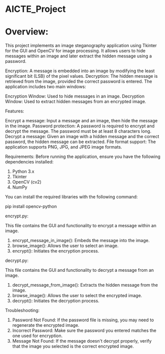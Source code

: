 # AICTE_Project

# **Overview:**
This project implements an image steganography application using Tkinter for the GUI and OpenCV for image processing. It allows users to hide messages within an image and later extract the hidden message using a password.

Encryption: A message is embedded into an image by modifying the least significant bit (LSB) of the pixel values.
Decryption: The hidden message is retrieved from the image, provided the correct password is entered.
The application includes two main windows:

Encryption Window: Used to hide messages in an image.
Decryption Window: Used to extract hidden messages from an encrypted image.

Features:

Encrypt a message: Input a message and an image, then hide the message in the image.
Password protection: A password is required to encrypt and decrypt the message. The password must be at least 8 characters long.
Decrypt a message: Given an image with a hidden message and the correct password, the hidden message can be extracted.
File format support: The application supports PNG, JPG, and JPEG image formats.

Requirements:
Before running the application, ensure you have the following dependencies installed:
1. Python 3.x
2. Tkinter
3. OpenCV (cv2)
4. NumPy

You can install the required libraries with the following command:

pip install opencv-python


encrypt.py:

This file contains the GUI and functionality to encrypt a message within an image.

1. encrypt_message_in_image(): Embeds the message into the image.
2. browse_image(): Allows the user to select an image.
3. encrypt(): Initiates the encryption process.

decrypt.py:

This file contains the GUI and functionality to decrypt a message from an image.

1. decrypt_message_from_image(): Extracts the hidden message from the image.
2. browse_image(): Allows the user to select the encrypted image.
3. decrypt(): Initiates the decryption process.

Troubleshooting:

1. Password Not Found: If the password file is missing, you may need to regenerate the encrypted image.
2. Incorrect Password: Make sure the password you entered matches the one used for encryption.
3. Message Not Found: If the message doesn't decrypt properly, verify that the image you selected is the correct encrypted image.
